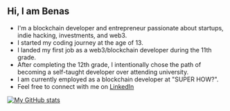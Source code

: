 ## Hi, I am Benas
- I'm a blockchain developer and entrepreneur passionate about startups, indie hacking, investments, and web3.
- I started my coding journey at the age of 13.
- I landed my first job as a web3/blockchain developer during the 11th grade.
- After completing the 12th grade, I intentionally chose the path of becoming a self-taught developer over attending university.
- I am currently employed as a blockchain developer at "SUPER HOW?".
- Feel free to connect with me on [LinkedIn](https://www.linkedin.com/in/benas-volkovas/)

[![My GitHub stats](https://github-readme-stats-theta-snowy.vercel.app/api?username=BenasVolkovas&hide=stars&show=reviews&theme=dark)](https://github.com/BenasVolkovas)


